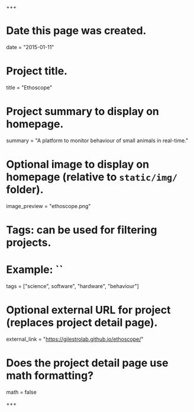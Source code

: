 +++
  # Date this page was created.
  date = "2015-01-11"
  
  # Project title.
  title = "Ethoscope"
  
  # Project summary to display on homepage.
  summary = "A platform to monitor behaviour of small animals in real-time."
  
  # Optional image to display on homepage (relative to `static/img/` folder).
  image_preview = "ethoscope.png"
  
  # Tags: can be used for filtering projects.
  # Example: ``
  tags = ["science", software", "hardware", "behaviour"]
  
  # Optional external URL for project (replaces project detail page).
  external_link = "https://gilestrolab.github.io/ethoscope/"
  
  # Does the project detail page use math formatting?
  math = false
  
+++
    
    
